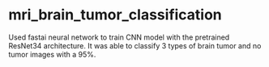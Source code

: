 # mri_brain_tumor_classification
Used fastai neural network to train CNN model with the pretrained ResNet34 architecture. It was able to classify 3 types of brain tumor and no tumor images with a 95%.
